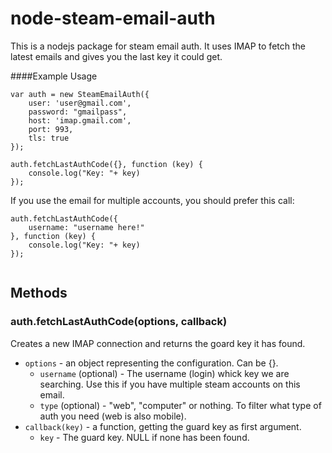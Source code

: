 # node-steam-email-auth 

This is a nodejs package for steam email auth.
It uses IMAP to fetch the latest emails and gives you the last key it could get.

####Example Usage
```
var auth = new SteamEmailAuth({
    user: 'user@gmail.com',
    password: "gmailpass",
    host: 'imap.gmail.com',
    port: 993,
    tls: true
});

auth.fetchLastAuthCode({}, function (key) {
    console.log("Key: "+ key)
});
```

If you use the email for multiple accounts, you should prefer this call:

```
auth.fetchLastAuthCode({
    username: "username here!"
}, function (key) {
    console.log("Key: "+ key)
});


```

## Methods

### auth.fetchLastAuthCode(options, callback)

Creates a new IMAP connection and returns the goard key it has found.
* `options` - an object representing the configuration. Can be {}.
  * `username` (optional) - The username (login) whick key we are searching. Use this if you have multiple steam accounts on this email.
  * `type` (optional) - "web", "computer" or nothing. To filter what type of auth you need (web is also mobile).
* `callback(key)`  - a function, getting the guard key as first argument.
  * `key` - The guard key. NULL if none has been found.
